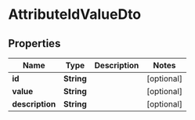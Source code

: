 
# AttributeIdValueDto

## Properties
Name | Type | Description | Notes
------------ | ------------- | ------------- | -------------
**id** | **String** |  |  [optional]
**value** | **String** |  |  [optional]
**description** | **String** |  |  [optional]




